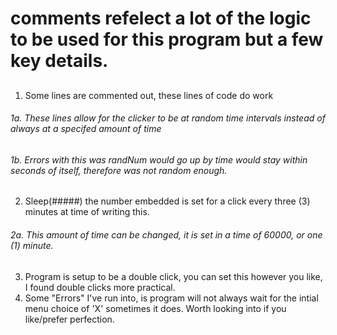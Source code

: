 # comments refelect a lot of the logic to be used for this program but a few key details.

##
1. Some lines are commented out, these lines of code do work
  ###### 1a. These lines allow for the clicker to be at random time intervals instead of always at a specifed amount of time
  ###### 1b. Errors with this was randNum would go up by time would stay within seconds of itself, therefore was not random enough.
2. Sleep(#####) the number embedded is set for a click every three (3) minutes at time of writing this.
  ###### 2a. This amount of time can be changed, it is set in a time of 60000, or one (1) minute. 
3. Program is setup to be a double click, you can set this however you like, I found double clicks more practical. 
4. Some "Errors" I've run into, is program will not always wait for the intial menu choice of 'X' sometimes it does. Worth looking into if you like/prefer perfection.
